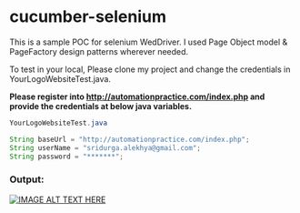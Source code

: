 # cucumber-selenium
This is a sample POC for selenium WedDriver.
I used Page Object model & PageFactory design patterns wherever needed.


To test in your local, Please clone my project and change the credentials in YourLogoWebsiteTest.java.

**Please register into http://automationpractice.com/index.php and provide the credentials at below java variables.**

```java
YourLogoWebsiteTest.java

String baseUrl = "http://automationpractice.com/index.php";
String userName = "sridurga.alekhya@gmail.com";
String password = "*******";
```


### Output:

[![IMAGE ALT TEXT HERE](https://img.youtube.com/vi/J_uaGmOn3vw/0.jpg)](https://www.youtube.com/watch?v=J_uaGmOn3vw)

